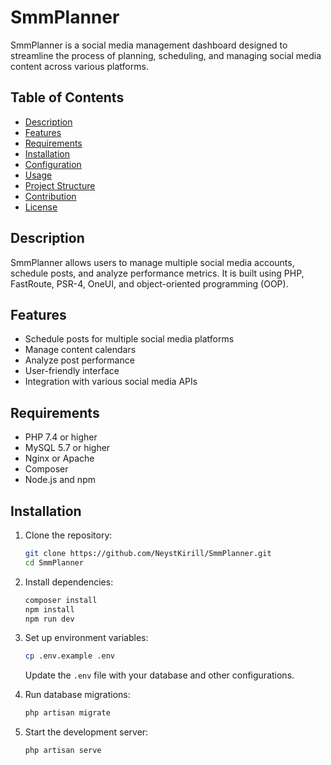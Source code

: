 # SmmPlanner

SmmPlanner is a social media management dashboard designed to streamline the process of planning, scheduling, and managing social media content across various platforms.

## Table of Contents

- [Description](#description)
- [Features](#features)
- [Requirements](#requirements)
- [Installation](#installation)
- [Configuration](#configuration)
- [Usage](#usage)
- [Project Structure](#project-structure)
- [Contribution](#contribution)
- [License](#license)

## Description

SmmPlanner allows users to manage multiple social media accounts, schedule posts, and analyze performance metrics. It is built using PHP, FastRoute, PSR-4, OneUI, and object-oriented programming (OOP).

## Features

- Schedule posts for multiple social media platforms
- Manage content calendars
- Analyze post performance
- User-friendly interface
- Integration with various social media APIs

## Requirements

- PHP 7.4 or higher
- MySQL 5.7 or higher
- Nginx or Apache
- Composer
- Node.js and npm

## Installation

1. Clone the repository:
    ```bash
    git clone https://github.com/NeystKirill/SmmPlanner.git
    cd SmmPlanner
    ```

2. Install dependencies:
    ```bash
    composer install
    npm install
    npm run dev
    ```

3. Set up environment variables:
    ```bash
    cp .env.example .env
    ```
    Update the `.env` file with your database and other configurations.

4. Run database migrations:
    ```bash
    php artisan migrate
    ```

5. Start the development server:
    ```bash
    php artisan serve
    ```

